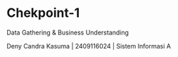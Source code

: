 # Chekpoint-1

Data Gathering & Business Understanding

Deny Candra Kasuma | 2409116024 | Sistem Informasi A
